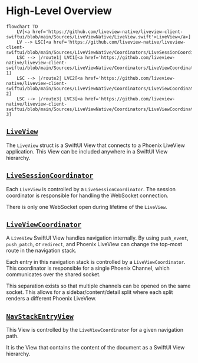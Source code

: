 # High-Level Overview

```mermaid
flowchart TD
    LV[<a href='https://github.com/liveview-native/liveview-client-swiftui/blob/main/Sources/LiveViewNative/LiveView.swift'>LiveView</a>]
    LV --> LSC[<a href='https://github.com/liveview-native/liveview-client-swiftui/blob/main/Sources/LiveViewNative/Coordinators/LiveSessionCoordinator.swift'>LiveSessionCoordinator</a>]
    LSC --> |/route1| LVC1[<a href='https://github.com/liveview-native/liveview-client-swiftui/blob/main/Sources/LiveViewNative/Coordinators/LiveViewCoordinator.swift'>LiveViewCoordinator</a> 1]
    LSC --> |/route2| LVC2[<a href='https://github.com/liveview-native/liveview-client-swiftui/blob/main/Sources/LiveViewNative/Coordinators/LiveViewCoordinator.swift'>LiveViewCoordinator</a> 2]
    LSC --> |/route3| LVC3[<a href='https://github.com/liveview-native/liveview-client-swiftui/blob/main/Sources/LiveViewNative/Coordinators/LiveViewCoordinator.swift'>LiveViewCoordinator</a> 3]
```

## [`LiveView`](https://github.com/liveview-native/liveview-client-swiftui/blob/main/Sources/LiveViewNative/LiveView.swift)
The `LiveView` struct is a SwiftUI View that connects to a Phoenix LiveView application. This View can be included anywhere in a SwiftUI View hierarchy.

## [`LiveSessionCoordinator`](https://github.com/liveview-native/liveview-client-swiftui/blob/main/Sources/LiveViewNative/Coordinators/LiveSessionCoordinator.swift)
Each `LiveView` is controlled by a `LiveSessionCoordinator`. The session coordinator is responsible for handling the WebSocket connection.

There is only one WebSocket open during lifetime of the `LiveView`.

## [`LiveViewCoordinator`](https://github.com/liveview-native/liveview-client-swiftui/blob/main/Sources/LiveViewNative/Coordinators/LiveViewCoordinator.swift)
A `LiveView` SwiftUI View handles navigation internally. By using `push_event`, `push_patch`, or `redirect`, and Phoenix LiveView can change the top-most route in the navigation stack.

Each entry in this navigation stack is controlled by a `LiveViewCoordinator`. This coordinator is responsible for a single Phoenix Channel, which communicates over the shared socket.

This separation exists so that multiple channels can be opened on the same socket. This allows for a sidebar/content/detail split where each split renders a different Phoenix LiveView.

## [`NavStackEntryView`](https://github.com/liveview-native/liveview-client-swiftui/blob/main/Sources/LiveViewNative/NavStackEntryView.swift)
This View is controlled by the `LiveViewCoordinator` for a given navigation path.

It is the View that contains the content of the document as a SwiftUI View hierarchy.